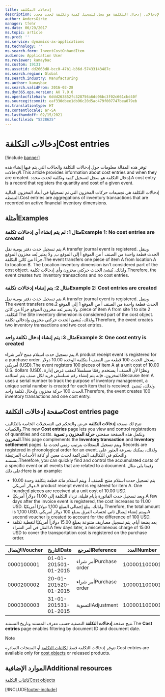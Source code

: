 ```yaml
---
title: إدخالات التكلفة
description: توفر هذه المقالة معلومات حول إدخالات التكلفة والحالات التي يتم فيها إنشاء هذه الإدخالات. إدخال التكلفة هو سجل لتسجيل كمية وتكلفة لحدث محدد.
author: AndersGirke
manager: tfehr
ms.date: 06/20/2017
ms.topic: article
ms.prod: ''
ms.service: dynamics-ax-applications
ms.technology: ''
ms.search.form: InventCostOnhandItem
audience: Application User
ms.reviewer: kamaybac
ms.custom: 19131
ms.assetid: dd2663d8-bcc0-47b1-b36d-57433143487c
ms.search.region: Global
ms.search.industry: Manufacturing
ms.author: kamaybac
ms.search.validFrom: 2016-02-28
ms.dyn365.ops.version: AX 7.0.0
ms.openlocfilehash: 6ddd263852fc328756a6dc06bc3f02c661cbd40f
ms.sourcegitcommit: eaf330dbee1db96c20d5ac479f007747bea079eb
ms.translationtype: HT
ms.contentlocale: ar-SA
ms.lasthandoff: 02/15/2021
ms.locfileid: "5228625"
---
```

# <a name="cost-entries"></a><span data-ttu-id="5cf2f-104">إدخالات التكلفة</span><span class="sxs-lookup"><span data-stu-id="5cf2f-104">Cost entries</span></span>

[!include [banner](../includes/banner.md)]

<span data-ttu-id="5cf2f-105">توفر هذه المقالة معلومات حول إدخالات التكلفة والحالات التي يتم فيها إنشاء هذه الإدخالات.</span><span class="sxs-lookup"><span data-stu-id="5cf2f-105">This article provides information about cost entries and when they are created.</span></span> <span data-ttu-id="5cf2f-106">إدخال التكلفة هو سجل لتسجيل كمية وتكلفة لحدث محدد.</span><span class="sxs-lookup"><span data-stu-id="5cf2f-106">A cost entry is a record that registers the quantity and cost of a given event.</span></span>

<span data-ttu-id="5cf2f-107">إدخالات التكلفة هي تجميعات حركات المخزون التي تم تسجيلها في أبعاد المخزون المالية النشطة.</span><span class="sxs-lookup"><span data-stu-id="5cf2f-107">Cost entries are aggregations of inventory transactions that are recorded on active financial inventory dimensions.</span></span>

## <a name="examples"></a><span data-ttu-id="5cf2f-108">أمثلة</span><span class="sxs-lookup"><span data-stu-id="5cf2f-108">Examples</span></span>
### <a name="example-1-no-cost-entries-are-created"></a><span data-ttu-id="5cf2f-109">مثال 1: لم يتم إنشاء أي إدخالات تكلفة</span><span class="sxs-lookup"><span data-stu-id="5cf2f-109">Example 1: No cost entries are created</span></span>

<span data-ttu-id="5cf2f-110">يتم تسجيل حدث دفتر يومية نقل.</span><span class="sxs-lookup"><span data-stu-id="5cf2f-110">A transfer journal event is registered.</span></span> <span data-ttu-id="5cf2f-111">وينقل الحدث قطعة واحدة من الصنف أ من الموقع أ إلى الموقع ب, ولا يعتبر بُعد مخزون الموقع جزءًا من كائن التكلفة.</span><span class="sxs-lookup"><span data-stu-id="5cf2f-111">The event transfers one piece of item A from location A to location B. The Location inventory dimension isn't considered part of the cost object.</span></span> <span data-ttu-id="5cf2f-112">ولذلك، يُنشئ الحدث حركتي مخزون وأي إدخالات تكلفة.</span><span class="sxs-lookup"><span data-stu-id="5cf2f-112">Therefore, the event creates two inventory transactions and no cost entries.</span></span>

### <a name="example-2-cost-entries-are-created"></a><span data-ttu-id="5cf2f-113">مثال 2: يتم إنشاء إدخالات تكلفة</span><span class="sxs-lookup"><span data-stu-id="5cf2f-113">Example 2: Cost entries are created</span></span>

<span data-ttu-id="5cf2f-114">يتم تسجيل حدث دفتر يومية نقل.</span><span class="sxs-lookup"><span data-stu-id="5cf2f-114">A transfer journal event is registered.</span></span> <span data-ttu-id="5cf2f-115">‏‫وينقل الحدث قطعة واحدة من الصنف أ من الموقع 1 إلى الموقع 2،</span><span class="sxs-lookup"><span data-stu-id="5cf2f-115">The event transfers one piece of item A from site 1 to site 2.</span></span> <span data-ttu-id="5cf2f-116">ولا يعتبر بُعد مخزون الموقع جزءًا من كائن التكلفة.‬</span><span class="sxs-lookup"><span data-stu-id="5cf2f-116">The Site inventory dimension is considered part of the cost object.</span></span> <span data-ttu-id="5cf2f-117">ولذلك، يُنشئ الحدث حركتي مخزون وإدخالي تكلفة.</span><span class="sxs-lookup"><span data-stu-id="5cf2f-117">Therefore, the event creates two inventory transactions and two cost entries.</span></span>

### <a name="example-3-one-cost-entry-is-created"></a><span data-ttu-id="5cf2f-118">مثال 3: يتم إنشاء إدخال تكلفة واحد</span><span class="sxs-lookup"><span data-stu-id="5cf2f-118">Example 3: One cost entry is created</span></span>

<span data-ttu-id="5cf2f-119">يتم تسجيل حدث استلام منتج لأمر شراء.</span><span class="sxs-lookup"><span data-stu-id="5cf2f-119">A product receipt event is registered for a purchase order.</span></span> <span data-ttu-id="5cf2f-120">يسجل الحدث 100 قطعة من الصنف أ بتكلفة الوحدة 10.00 دولار أمريكي (USD).</span><span class="sxs-lookup"><span data-stu-id="5cf2f-120">The event registers 100 pieces of item A at a unit cost of 10.00 U.S. dollars (USD).</span></span> <span data-ttu-id="5cf2f-121">ونظرًا لأن الصنف أ يستخدم رقمًا مسلسلاً لتعقب غرض إدارة المخزون، فإنه يتم إنشاء رقم تسلسلي فريد لكل صنف يتم استلامه.</span><span class="sxs-lookup"><span data-stu-id="5cf2f-121">Because item A uses a serial number to track the purpose of inventory management, a unique serial number is created for each item that is received.</span></span> <span data-ttu-id="5cf2f-122">ولذلك، يُنشئ الحدث 100 حركة مخزون وإدخال تكلفة واحد.</span><span class="sxs-lookup"><span data-stu-id="5cf2f-122">Therefore, the event creates 100 inventory transactions and one cost entry.</span></span>

## <a name="cost-entries-page"></a><span data-ttu-id="5cf2f-123">صفحة إدخالات التكلفة</span><span class="sxs-lookup"><span data-stu-id="5cf2f-123">Cost entries page</span></span>
<span data-ttu-id="5cf2f-124">تتيح لك صفحة **إدخالات التكلفة** عرض والتحكم في التسجيلات الخاصة بالتكاليف والكميات.</span><span class="sxs-lookup"><span data-stu-id="5cf2f-124">The new **Cost entries** page lets you view and control registrations of quantities and costs.</span></span> <span data-ttu-id="5cf2f-125">وتكمل هذه الصفحة صفحتي **حركة المخزون** و **تسوية المخزون**.</span><span class="sxs-lookup"><span data-stu-id="5cf2f-125">This page complements the **Inventory transaction** and **Inventory settlement** pages.</span></span> <span data-ttu-id="5cf2f-126">ويتم تسجيل السجلات بترتيب زمني لحدث ما.</span><span class="sxs-lookup"><span data-stu-id="5cf2f-126">Records are registered in chronological order for an event.</span></span> <span data-ttu-id="5cf2f-127">ولذلك، يمكنك بسرعة العثور على والتحكم في التكاليف المتراكمة لحدث معين أو كافة الأحداث المرتبطة بمستند.</span><span class="sxs-lookup"><span data-stu-id="5cf2f-127">Therefore, you can quickly find and control the accumulated costs of a specific event or all events that are related to a document.</span></span> <span data-ttu-id="5cf2f-128">وفيما يلي مثال على ذلك:</span><span class="sxs-lookup"><span data-stu-id="5cf2f-128">Here is an example:</span></span>

-   <span data-ttu-id="5cf2f-129">يتم تسجيل حدث استلام منتج للصنف أ. ويتم استلام مائة قطعة بتكلفة وحدة 10.00 دولار أمريكي.</span><span class="sxs-lookup"><span data-stu-id="5cf2f-129">A product receipt event is registered for item A. One hundred pieces are received at a unit cost of 10.00 USD.</span></span>
-   <span data-ttu-id="5cf2f-130">وبعد تسجيل حدث الفاتورة بأيام قليلة، تزداد التكلفة إلى 11.00 دولاراً أمريكيًا.</span><span class="sxs-lookup"><span data-stu-id="5cf2f-130">A few days after the invoice event is registered, the cost increases to 11.00 USD.</span></span> <span data-ttu-id="5cf2f-131">ولذلك، يبلغ إجمالي المبلغ 1,100 دولارًا أمريكيًا.</span><span class="sxs-lookup"><span data-stu-id="5cf2f-131">Therefore, the total amount is 1,100 USD.</span></span> <span data-ttu-id="5cf2f-132">ويتم إنشاء إيصال ثاني لحساب الفرق بمبلغ 100 دولار أمريكي.</span><span class="sxs-lookup"><span data-stu-id="5cf2f-132">A second voucher is created to account for the difference of 100 USD.</span></span>
-   <span data-ttu-id="5cf2f-133">بعد بضعة أيام، يتم تسجيل مصاريف متنوعة بمبلغ 15.00 دولاراً أمريكيًا لتغطية تكلفة النقل في أمر الشراء.</span><span class="sxs-lookup"><span data-stu-id="5cf2f-133">A few days later, a miscellaneous charge of 15.00 USD to cover the transportation cost is registered on the purchase order.</span></span>

| <span data-ttu-id="5cf2f-134">الإيصال</span><span class="sxs-lookup"><span data-stu-id="5cf2f-134">Voucher</span></span> | <span data-ttu-id="5cf2f-135">التاريخ</span><span class="sxs-lookup"><span data-stu-id="5cf2f-135">Date</span></span>       | <span data-ttu-id="5cf2f-136">المرجع</span><span class="sxs-lookup"><span data-stu-id="5cf2f-136">Reference</span></span>      | <span data-ttu-id="5cf2f-137">العدد</span><span class="sxs-lookup"><span data-stu-id="5cf2f-137">Number</span></span> | <span data-ttu-id="5cf2f-138">كود الشحنة</span><span class="sxs-lookup"><span data-stu-id="5cf2f-138">Lot ID</span></span>  | <span data-ttu-id="5cf2f-139">الكمية</span><span class="sxs-lookup"><span data-stu-id="5cf2f-139">Quantity</span></span> | <span data-ttu-id="5cf2f-140">المبلغ</span><span class="sxs-lookup"><span data-stu-id="5cf2f-140">Amount</span></span>  |
|---------|------------|----------------|--------|---------|---------------|----|
| <span data-ttu-id="5cf2f-141">00001</span><span class="sxs-lookup"><span data-stu-id="5cf2f-141">00001</span></span>   | <span data-ttu-id="5cf2f-142">01-01-2015</span><span class="sxs-lookup"><span data-stu-id="5cf2f-142">01-01-2015</span></span> | <span data-ttu-id="5cf2f-143">أمر شراء</span><span class="sxs-lookup"><span data-stu-id="5cf2f-143">Purchase order</span></span> | <span data-ttu-id="5cf2f-144">100001</span><span class="sxs-lookup"><span data-stu-id="5cf2f-144">100001</span></span> | <span data-ttu-id="5cf2f-145">0000101</span><span class="sxs-lookup"><span data-stu-id="5cf2f-145">0000101</span></span> | <span data-ttu-id="5cf2f-146">100.00</span><span class="sxs-lookup"><span data-stu-id="5cf2f-146">100.00</span></span>   | <span data-ttu-id="5cf2f-147">1000.00</span><span class="sxs-lookup"><span data-stu-id="5cf2f-147">1000.00</span></span> |
| <span data-ttu-id="5cf2f-148">00002</span><span class="sxs-lookup"><span data-stu-id="5cf2f-148">00002</span></span>   | <span data-ttu-id="5cf2f-149">20-01-2015</span><span class="sxs-lookup"><span data-stu-id="5cf2f-149">20-01-2015</span></span> | <span data-ttu-id="5cf2f-150">أمر شراء</span><span class="sxs-lookup"><span data-stu-id="5cf2f-150">Purchase order</span></span> | <span data-ttu-id="5cf2f-151">100001</span><span class="sxs-lookup"><span data-stu-id="5cf2f-151">100001</span></span> | <span data-ttu-id="5cf2f-152">0000101</span><span class="sxs-lookup"><span data-stu-id="5cf2f-152">0000101</span></span> |          | <span data-ttu-id="5cf2f-153">100.00</span><span class="sxs-lookup"><span data-stu-id="5cf2f-153">100.00</span></span>  |
| <span data-ttu-id="5cf2f-154">00003</span><span class="sxs-lookup"><span data-stu-id="5cf2f-154">00003</span></span>   | <span data-ttu-id="5cf2f-155">31-01-2015</span><span class="sxs-lookup"><span data-stu-id="5cf2f-155">31-01-2015</span></span> | <span data-ttu-id="5cf2f-156">التسوية</span><span class="sxs-lookup"><span data-stu-id="5cf2f-156">Adjustment</span></span>     | <span data-ttu-id="5cf2f-157">100001</span><span class="sxs-lookup"><span data-stu-id="5cf2f-157">100001</span></span> | <span data-ttu-id="5cf2f-158">0000101</span><span class="sxs-lookup"><span data-stu-id="5cf2f-158">0000101</span></span> |          | <span data-ttu-id="5cf2f-159">15.00</span><span class="sxs-lookup"><span data-stu-id="5cf2f-159">15.00</span></span>   |

<span data-ttu-id="5cf2f-160">تتيح صفحة **إدخالات التكلفة** التصفية حسب معرف المستند وتاريخ المستند.</span><span class="sxs-lookup"><span data-stu-id="5cf2f-160">The **Cost entries** page enables filtering by document ID and document date.</span></span> 

> [!NOTE]
> <span data-ttu-id="5cf2f-161">تتوفر إدخالات التكلفة فقط [لكائنات التكلفة](cost-object.md) أو المنتجات الصادرة.</span><span class="sxs-lookup"><span data-stu-id="5cf2f-161">Cost entries are available only for [cost objects](cost-object.md) or released products.</span></span>

<a name="additional-resources"></a><span data-ttu-id="5cf2f-162">الموارد الإضافية</span><span class="sxs-lookup"><span data-stu-id="5cf2f-162">Additional resources</span></span>
--------

[<span data-ttu-id="5cf2f-163">كائنات التكلفة</span><span class="sxs-lookup"><span data-stu-id="5cf2f-163">Cost objects</span></span>](cost-object.md)





[!INCLUDE[footer-include](../../includes/footer-banner.md)]